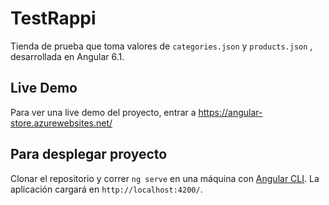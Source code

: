 # TestRappi

Tienda de prueba que toma valores de `categories.json` y `products.json` , desarrollada en Angular 6.1.


## Live Demo

Para ver una live demo del proyecto, entrar a https://angular-store.azurewebsites.net/


## Para desplegar proyecto

Clonar el repositorio y correr `ng serve` en una máquina con [Angular CLI](https://github.com/angular/angular-cli). La aplicación cargará en  `http://localhost:4200/`.
